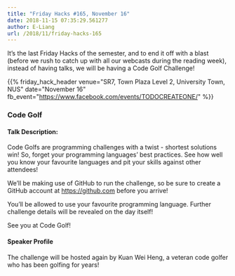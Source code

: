 ```yaml
---
title: "Friday Hacks #165, November 16"
date: 2018-11-15 07:35:29.561277
author: E-Liang
url: /2018/11/friday-hacks-165
---
```


It’s the last Friday Hacks of the semester, and to end it off with a blast (before we rush to catch up with all our webcasts during the reading week), instead of having talks, we will be having a Code Golf Challenge!

{{% friday_hack_header
    venue="SR7, Town Plaza Level 2, University Town, NUS"
    date="November 16"
    fb_event="https://www.facebook.com/events/TODOCREATEONE/" %}}


### Code Golf

#### Talk Description:

Code Golfs are programming challenges with a twist - shortest solutions win! So, forget your programming languages’ best practices. See how well you know your favourite languages and pit your skills against other attendees!

We’ll be making use of GitHub to run the challenge, so be sure to create a GitHub account at https://github.com before you arrive!

You’ll be allowed to use your favourite programming language. Further challenge details will be revealed on the day itself!

See you at Code Golf!

#### Speaker Profile

The challenge will be hosted again by Kuan Wei Heng, a veteran code golfer who has been golfing for years!
